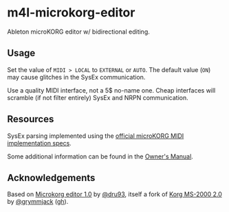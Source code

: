 # m4l-microkorg-editor

Ableton microKORG editor w/ bidirectional editing.


## Usage

Set the value of `MIDI > LOCAL` to `EXTERNAL` or `AUTO`. The default value (`ON`) may cause glitches in the SysEx communication.

Use a quality MIDI interface, not a 5$ no-name one.
Cheap interfaces will scramble (if not filter entirely) SysEx and NRPN communication.


## Resources

SysEx parsing implemented using the [official microKORG MIDI implementation specs](http://i.korg.com/uploads/Support/MK1_633652915168960000.pdf).

Some additional information can be found in the [Owner's Manual](https://cdn.korg.com/us/support/download/files/8f226053113b3be59753dcce14e74cca.pdf).


## Acknowledgements

Based on [Microkorg editor 1.0](https://maxforlive.com/library/device/6404/microkorg-editor) by [@dru93](https://maxforlive.com/profile/user/dru93), itself a fork of [Korg MS-2000 2.0	](https://maxforlive.com/library/device/900/korg-ms-2000) by [@grymmjack](https://maxforlive.com/profile/user/grymmjack) ([gh](https://github.com/grymmjack)).
